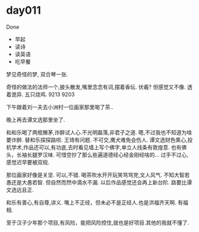 # day011
Done
- 早起
- 读诗
- 读英语
- 吃早餐

梦见奇怪的梦, 双合琴一张.

奇怪的做法的法师一个,披头散发,嘴里念念有词,摆着香坛. 伏羲? 但感觉又不像. 透着诡异. 五只烧鸡.
9213 9203

下午跟着刘一夫去小洲村一位画家那里喝了茶..



晚上再去谭文选那里坐了.

和和乐喝了两瓶懒茅,诈醉试人心.不光明磊落,非君子之道.
嗯,不过我也不知道为啥要诈醉. 替和乐探探路呗. 王琦有问题. 不可交,鹰犬难免会伤人.
谭文选财色熏心,投机学术,作品还可以,有功底,去时看见墙上写个佛字,单立人线条有敦煌意.
也有佛头，长袖长腿罗汉味.
可惜空抄了那么些遍道德经心经金刚经啥的... 过手不过心,感觉迟早要被双规.

那位画家好像是关坚. 可以,不错. 喝茶吹水开开玩笑骂骂党,文人风气. 不知大智若愚还是大愚若智.
但自然而然中滴水不漏. 以后作品感觉还会再上新台阶.
路要比谭文选远且正.

和乐有善心,有自尊,讲义. 嘴上不正经，但未必不是正经人.也是洪福齐天啊. 有福相.

至于汉子少年那个项目,有风险，能把风险控住,就也是好项目.其他的我就不懂了.
